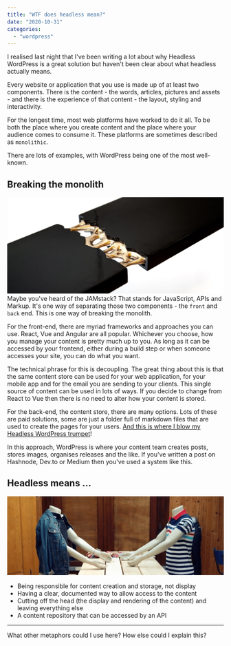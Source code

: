 ```yaml
---
title: "WTF does headless mean?"
date: "2020-10-31"
categories: 
  - "wordpress"
---
```


I realised last night that I've been writing a lot about why Headless WordPress is a great solution but haven't been clear about what headless actually means.

Every website or application that you use is made up of at least two components. There is the content - the words, articles, pictures and assets - and there is the experience of that content - the layout, styling and interactivity.

For the longest time, most web platforms have worked to do it all. To be both the place where you create content and the place where your audience comes to consume it. These platforms are sometimes described as `monolithic`.

There are lots of examples, with WordPress being one of the most well-known.

## Breaking the monolith

![image.png](images/O2P9K6YIk.png)  
Maybe you've heard of the JAMstack? That stands for JavaScript, APIs and Markup. It's one way of separating those two components - the `front` and `back` end. This is one way of breaking the monolith.

For the front-end, there are myriad frameworks and approaches you can use. React, Vue and Angular are all popular. Whichever you choose, how you manage your content is pretty much up to you. As long as it can be accessed by your frontend, either during a build step or when someone accesses your site, you can do what you want.

The technical phrase for this is decoupling. The great thing about this is that the same content store can be used for your web application, for your mobile app and for the email you are sending to your clients. This single source of content can be used in lots of ways. If you decide to change from React to Vue then there is no need to alter how your content is stored.

For the back-end, the content store, there are many options. Lots of these are paid solutions, some are just a folder full of markdown files that are used to create the pages for your users. [And this is where I blow my Headless WordPress trumpet](https://www.kevincunningham.co.uk/posts/advantages-of-headless-wordpress/)!

In this approach, WordPress is where your content team creates posts, stores images, organises releases and the like. If you've written a post on Hashnode, Dev.to or Medium then you've used a system like this.

## Headless means …

![image.png](images/4L6YEmPpp.png)

- Being responsible for content creation and storage, not display
- Having a clear, documented way to allow access to the content
- Cutting off the head (the display and rendering of the content) and leaving everything else
- A content repository that can be accessed by an API

* * *

What other metaphors could I use here? How else could I explain this?
